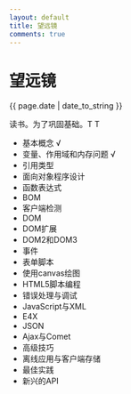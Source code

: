 ```yaml
---
layout: default
title: 望远镜
comments: true
---
```

# 望远镜

{{ page.date | date_to_string }}

读书。为了巩固基础。T T

- 基本概念 √ 
- 变量、作用域和内存问题 √ 
- 引用类型
- 面向对象程序设计
- 函数表达式
- BOM
- 客户端检测
- DOM
- DOM扩展
- DOM2和DOM3
- 事件
- 表单脚本
- 使用canvas绘图
- HTML5脚本编程
- 错误处理与调试
- JavaScript与XML
- E4X
- JSON
- Ajax与Comet
- 高级技巧
- 离线应用与客户端存储
- 最佳实践
- 新兴的API


